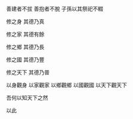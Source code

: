 善建者不拔
善抱者不脫
子孫以其祭祀不輟

修之身
其德乃真

修之家
其德有餘

修之鄉
其德乃長

修之國
其德乃豐

修之天下
其德乃普

以身觀身
以家觀家
以鄉觀鄉
以國觀國
以天下觀天下

吾何以知天下之然

以此
